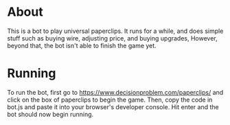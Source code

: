 # About
This is a bot to play universal paperclips. It runs for a while, and does simple stuff such as buying wire, adjusting price, and buying upgrades,
However, beyond that, the bot isn't able to finish the game yet.

# Running
To run the bot, first go to https://www.decisionproblem.com/paperclips/ and click on the box of paperclips to begin the game.
Then, copy the code in bot.js and paste it into your browser's developer console. Hit enter and the bot should now begin running.
